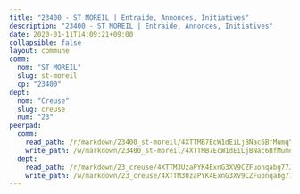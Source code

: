 ```yaml
---
title: "23400 - ST MOREIL | Entraide, Annonces, Initiatives"
description: "23400 - ST MOREIL | Entraide, Annonces, Initiatives"
date: 2020-01-11T14:09:21+09:00
collapsible: false
layout: commune
comm:
  nom: "ST MOREIL"
  slug: st-moreil
  cp: "23400"
dept:
  nom: "Creuse"
  slug: creuse
  num: "23"
peerpad:
  comm:
    read_path: /r/markdown/23400_st-moreil/4XTTMB7EcW1dEiLjBNac6BfMumqYKVHkafhpeUiPfMQyQqoHJ
    write_path: /w/markdown/23400_st-moreil/4XTTMB7EcW1dEiLjBNac6BfMumqYKVHkafhpeUiPfMQyQqoHJ-K3TgTimSn2hvzWVLWTCz9iqdiNZVC1jPhDwaAUqgELGzk6vs9nebmK5z2nVEsuXpTHCs3TwubeEDPJzDhGwGydFvREtwu9VkWYX9BLB4M2n4RyFx1wrejD7voMcEVLEwnU4v1LpQ
  dept:
    read_path: /r/markdown/23_creuse/4XTTM3UzaPYK4ExnG3XV9CZFuonqabg77JTNiqvJ5MQS23jj7
    write_path: /w/markdown/23_creuse/4XTTM3UzaPYK4ExnG3XV9CZFuonqabg77JTNiqvJ5MQS23jj7-K3TgUKE86JxR4JSYXC5aZe6fqBSBprUrmaVFUW2jmdnpHS2xDyA3bckVFWgGTEWFg2GMkYcK4FztBw3HJgWqQMWmUjaPRWNNPUiVES6qbqTDLs9pxQ3uHzULq9XSj5J8FTp6MDn1
---
```


